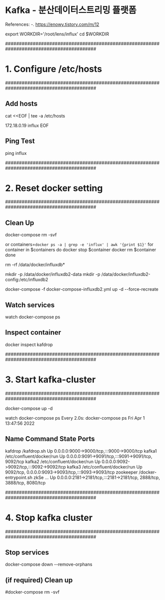 # Kafka - 분산데이터스트리밍 플랫폼

References:
-. https://enowy.tistory.com/m/12

export WORKDIR='/root/lens/influx'
cd $WORKDIR


#########################################################################################
# 1. Configure /etc/hosts
#########################################################################################

## Add hosts
cat <<EOF | tee -a /etc/hosts

172.18.0.19     influx
EOF

## Ping Test
ping influx

#########################################################################################
# 2. Reset docker setting
#########################################################################################

## Clean Up
docker-compose rm -svf

or 
containers=`docker ps -a | grep -e 'influx' | awk '{print $1}'`
for container in $containers
do
    docker stop $container
    docker rm $container
done

rm -rf /data/docker/influxdb*

mkdir -p /data/docker/influxdb2-data
mkdir -p /data/docker/influxdb2-config:/etc/influxdb2

docker-compose -f docker-compose-influxdb2.yml up -d --force-recreate

## Watch services
watch docker-compose ps

## Inspect container
docker inspect kafdrop


#########################################################################################
# 3. Start kafka-cluster
#########################################################################################

docker-compose up -d

watch docker-compose ps
Every 2.0s: docker-compose ps                                                                                   Fri Apr  1 13:47:56 2022

  Name                 Command               State                                   Ports
---------------------------------------------------------------------------------------------------------------------------
kafdrop     /kafdrop.sh                      Up      0.0.0.0:9000->9000/tcp,:::9000->9000/tcp
kafka1      /etc/confluent/docker/run        Up      0.0.0.0:9091->9091/tcp,:::9091->9091/tcp, 9092/tcp
kafka2      /etc/confluent/docker/run        Up      0.0.0.0:9092->9092/tcp,:::9092->9092/tcp
kafka3      /etc/confluent/docker/run        Up      9092/tcp, 0.0.0.0:9093->9093/tcp,:::9093->9093/tcp
zookeeper   /docker-entrypoint.sh zkSe ...   Up      0.0.0.0:2181->2181/tcp,:::2181->2181/tcp, 2888/tcp, 3888/tcp, 8080/tcp


#########################################################################################
# 4. Stop kafka cluster
#########################################################################################

## Stop services
docker-compose down --remove-orphans

## (if required) Clean up
#docker-compose rm -svf


